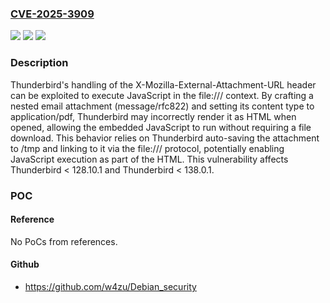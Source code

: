 ### [CVE-2025-3909](https://cve.mitre.org/cgi-bin/cvename.cgi?name=CVE-2025-3909)
![](https://img.shields.io/static/v1?label=Product&message=Thunderbird&color=blue)
![](https://img.shields.io/static/v1?label=Version&message=unspecified%3C%20128.10.1%20&color=brighgreen)
![](https://img.shields.io/static/v1?label=Vulnerability&message=JavaScript%20Execution%20via%20Spoofed%20PDF%20Attachment%20and%20file%3A%2F%2F%2F%20Link&color=brighgreen)

### Description

Thunderbird's handling of the X-Mozilla-External-Attachment-URL header can be exploited to execute JavaScript in the file:/// context. By crafting a nested email attachment (message/rfc822) and setting its content type to application/pdf, Thunderbird may incorrectly render it as HTML when opened, allowing the embedded JavaScript to run without requiring a file download. This behavior relies on Thunderbird auto-saving the attachment to /tmp and linking to it via the file:/// protocol, potentially enabling JavaScript execution as part of the HTML. This vulnerability affects Thunderbird < 128.10.1 and Thunderbird < 138.0.1.

### POC

#### Reference
No PoCs from references.

#### Github
- https://github.com/w4zu/Debian_security


